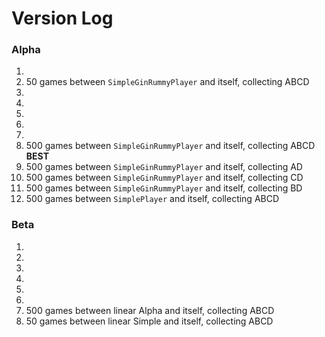 # Version Log

### Alpha
1.
2. 50 games between `SimpleGinRummyPlayer` and itself, collecting ABCD
3.
4.
5.
6.
7.
8. 500 games between `SimpleGinRummyPlayer` and itself, collecting ABCD **BEST**
8. 500 games between `SimpleGinRummyPlayer` and itself, collecting AD
10. 500 games between `SimpleGinRummyPlayer` and itself, collecting CD
11. 500 games between `SimpleGinRummyPlayer` and itself, collecting BD
12. 500 games between `SimplePlayer` and itself, collecting ABCD


### Beta
1.
2.
3.
4.
5.
6.
7. 500 games between linear Alpha and itself, collecting ABCD
8. 50 games between linear Simple and itself, collecting ABCD
